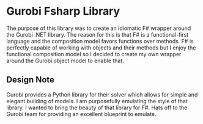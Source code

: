 # Gurobi Fsharp Library
The purpose of this library was to create an idiomatic F# wrapper around the Gurobi .NET library. The reason for this is that F# is a functional-first language and the composition model favors functions over methods. F# is perfectly capable of working with objects and their methods but I enjoy the functional composition model so I decided to create my own wrapper around the Gurobi object model to enable that.

## Design Note
Gurobi provides a Python library for their solver which allows for simple and elegant building of models. I am purposefully emulating the style of that library. I wanted to bring the beauty of that library for F#. Hats off to the Gurobi team for providing an excellent blueprint to emulate.

